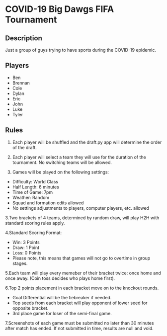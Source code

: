 # COVID-19 Big Dawgs FIFA Tournament
## Description
Just a group of guys trying to have sports during the COVID-19 epidemic.

## Players
- Ben
- Brennan
- Cole
- Dylan
- Eric
- John
- Luke
- Tyler

## Rules
1. Each player will be shuffled and the draft.py app will determine the order of the draft.

2. Each player will select a team they will use for the duration of the tournament. No switching teams will be allowed.

3. Games will be played on the following settings:
- Difficulty: World Class
- Half Length: 6 minutes
- Time of Game: 7pm
- Weather: Random
- Squad and formation edits allowed
- No settings adjustments to players, computer players, etc. allowed

3.Two brackets of 4 teams, determined by random draw, will play H2H with standard scoring rules apply.

4.Standard Scoring Format:

- Win: 3 Points
- Draw: 1 Point
- Loss: 0 Points
- Please note, this means that games will not go to overtime in group stages.

5.Each team will play every memeber of their bracket twice: once home and once away. (Coin toss decides who plays home first).

6.Top 2 points placement in each bracket move on to the knockout rounds.

- Goal Differential will be the tiebreaker if needed.
- Top seeds from each bracket will play opponent of lower seed for opposite bracket.
- 3rd place game for loser of the semi-final game.

7.Screenshots of each game must be submitted no later than 30 minutes after match has ended. If not submitted in time, results are null and void. 